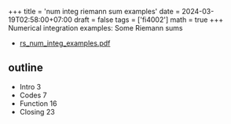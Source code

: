 +++
title = 'num integ riemann sum examples'
date = 2024-03-19T02:58:00+07:00
draft = false
tags = ['fi4002']
math = true
+++
Numerical integration examples: Some Riemann sums
<!--more-->

+ [rs_num_integ_examples.pdf](https://osf.io/b7xud)


## outline
+ Intro 3
+ Codes 7
+ Function 16
+ Closing 23
